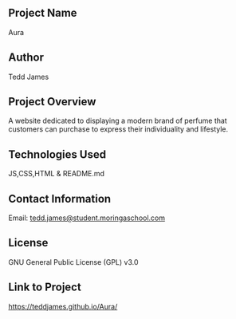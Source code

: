 ## Project Name
Aura
## Author
Tedd James 
## Project Overview
A website dedicated to displaying a modern brand of perfume that customers can purchase to express their individuality and lifestyle.
## Technologies Used
JS,CSS,HTML & README.md
## Contact Information
Email: tedd.james@student.moringaschool.com
## License
GNU General Public License (GPL) v3.0
## Link to Project
https://teddjames.github.io/Aura/
